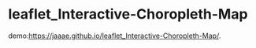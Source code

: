 # leaflet_Interactive-Choropleth-Map

demo:https://jaaae.github.io/leaflet_Interactive-Choropleth-Map/.
